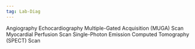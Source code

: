 ```yaml
---
tag: Lab-Diag
---
```

Angiography
Echocardiography
Multiple-Gated Acquisition (MUGA) Scan
Myocardial Perfusion Scan
Single-Photon Emission Computed Tomography (SPECT) Scan